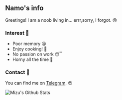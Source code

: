 ## Namo's info
Greetings! I am a noob living in... errr,sorry, I forgot. 😢

### Interest 🐾
- Poor memory 😦
- Enjoy cooking! 🍥
- No passion on work 😴
- Horny all the time 🥰

### Contact 📄
You can find me on [Telegram][tg]. 😉

<img align="center" alt="Mizu's Github Stats" src="https://github-readme-stats.vercel.app/api?username=namolite&hide=prs,issues,contribs&count_private=true&show_icons=true&show_owner=true">

[tg]:https://t.me/unlimited_echo_bot
